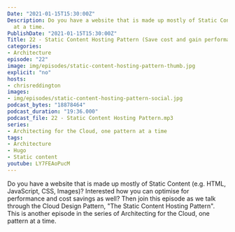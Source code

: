 ```yaml
---
Date: "2021-01-15T15:30:00Z"
Description: Do you have a website that is made up mostly of Static Content (e.g. HTML, JavaScript, CSS, Images)? Interested how you can optimise for performance and cost savings as well? Then join this episode as we talk through the Cloud Design Pattern, "The Static Content Hosting Pattern". This is another episode in the series of Architecting for the Cloud, one pattern at a time.
  at a time.
PublishDate: "2021-01-15T15:30:00Z"
Title: 22 - Static Content Hosting Pattern (Save cost and gain performance for static websites!)
categories:
- Architecture
episode: "22"
image: img/episodes/static-content-hosting-pattern-thumb.jpg
explicit: "no"
hosts:
- chrisreddington
images:
- img/episodes/static-content-hosting-pattern-social.jpg
podcast_bytes: "18878464"
podcast_duration: "19:36.000"
podcast_file: 22 - Static Content Hosting Pattern.mp3
series:
- Architecting for the Cloud, one pattern at a time
tags:
- Architecture
- Hugo
- Static content
youtube: LY7FEAoPucM
---
```

Do you have a website that is made up mostly of Static Content (e.g. HTML, JavaScript, CSS, Images)? Interested how you can optimise for performance and cost savings as well? Then join this episode as we talk through the Cloud Design Pattern, "The Static Content Hosting Pattern". This is another episode in the series of Architecting for the Cloud, one pattern at a time.